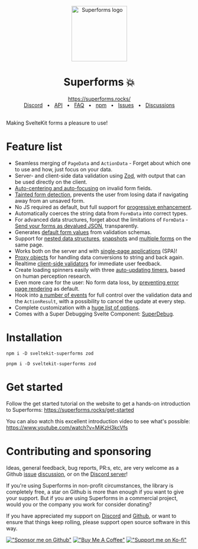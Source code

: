 <p align="center">
  <img src="https://github.com/ciscoheat/sveltekit-superforms/raw/main/logo.svg" width="150px" align="center" alt="Superforms logo" />
  <h1 align="center">Superforms 💥</h1>
</p>

<div align="center">
  <a align="center" href="https://superforms.rocks/">https://superforms.rocks/</a>
  <br />
  <a href="https://discord.gg/AptebvVuhB">Discord</a>
  <span>&nbsp;&nbsp;•&nbsp;&nbsp;</span>
  <a href="https://superforms.rocks/api">API</a>
  <span>&nbsp;&nbsp;•&nbsp;&nbsp;</span>
  <a href="https://superforms.rocks/faq">FAQ</a>
  <span>&nbsp;&nbsp;•&nbsp;&nbsp;</span>
  <a href="https://www.npmjs.com/package/sveltekit-superforms">npm</a>
  <span>&nbsp;&nbsp;•&nbsp;&nbsp;</span>
  <a href="https://github.com/ciscoheat/sveltekit-superforms/issues">Issues</a>
  <span>&nbsp;&nbsp;•&nbsp;&nbsp;</span>
  <a href="https://github.com/ciscoheat/sveltekit-superforms/discussions">Discussions</a>
</div>

<br/>

Making SvelteKit forms a pleasure to use!

# Feature list

- Seamless merging of `PageData` and `ActionData` - Forget about which one to use and how, just focus on your data.
- Server- and client-side data validation using [Zod](https://zod.dev), with output that can be used directly on the client.
- [Auto-centering and auto-focusing](https://superforms.rocks/concepts/error-handling#usage-client) on invalid form fields.
- [Tainted form detection](https://superforms.rocks/concepts/tainted), prevents the user from losing data if navigating away from an unsaved form.
- No JS required as default, but full support for [progressive enhancement](https://superforms.rocks/concepts/enhance).
- Automatically coerces the string data from `FormData` into correct types.
- For advanced data structures, forget about the limitations of `FormData` - [Send your forms as devalued JSON](https://superforms.rocks/concepts/nested-data), transparently.
- Generates [default form values](https://superforms.rocks/default-values) from validation schemas.
- Support for [nested data structures](https://superforms.rocks/concepts/nested-data), [snapshots](https://superforms.rocks/concepts/snapshots) and [multiple forms](https://superforms.rocks/concepts/multiple-forms) on the same page.
- Works both on the server and with [single-page applications](https://superforms.rocks/concepts/spa) (SPA)!
- [Proxy objects](https://superforms.rocks/concepts/proxy-objects) for handling data conversions to string and back again.
- Realtime [client-side validators](https://superforms.rocks/concepts/client-validation) for immediate user feedback.
- Create loading spinners easily with three [auto-updating timers](https://superforms.rocks/concepts/timers), based on human perception research.
- Even more care for the user: No form data loss, by [preventing error page rendering](https://superforms.rocks/concepts/enhance#differences-from-sveltekits-useenhance) as default.
- Hook into [a number of events](https://superforms.rocks/concepts/events) for full control over the validation data and the `ActionResult`, with a possibility to cancel the update at every step.
- Complete customization with a [huge list of options](https://superforms.rocks/api#superformform-options).
- Comes with a Super Debugging Svelte Component: [SuperDebug](https://superforms.rocks/super-debug).

# Installation

```
npm i -D sveltekit-superforms zod
```

```
pnpm i -D sveltekit-superforms zod
```

# Get started

Follow the get started tutorial on the website to get a hands-on introduction to Superforms: https://superforms.rocks/get-started

You can also watch this excellent introduction video to see what's possible: https://www.youtube.com/watch?v=MiKzH3kcVfs

# Contributing and sponsoring

Ideas, general feedback, bug reports, PR:s, etc, are very welcome as a Github [issue](https://github.com/ciscoheat/sveltekit-superforms/issues) [discussion](https://github.com/ciscoheat/sveltekit-superforms/discussions), or on the [Discord server](https://discord.gg/AptebvVuhB)!

If you're using Superforms in non-profit circumstances, the library is completely free, a star on Github is more than enough if you want to give your support. But if you are using Superforms in a commercial project, would you or the company you work for consider donating?

If you have appreciated my support on <a href="https://discord.gg/AptebvVuhB">Discord</a> and <a href="https://github.com/ciscoheat/sveltekit-superforms">Github</a>, or want to ensure that things keep rolling, please support open source software in this way.

[!["Sponsor me on Github"](https://github.com/ciscoheat/sveltekit-superforms/raw/main/github.png)](https://github.com/sponsors/ciscoheat) [!["Buy Me A Coffee"](https://github.com/ciscoheat/sveltekit-superforms/raw/main/buymeacoffee.webp)](https://www.buymeacoffee.com/ciscoheat) [!["Support me on Ko-fi"](https://github.com/ciscoheat/sveltekit-superforms/raw/main/ko-fi.png)](https://ko-fi.com/ciscoheat)
